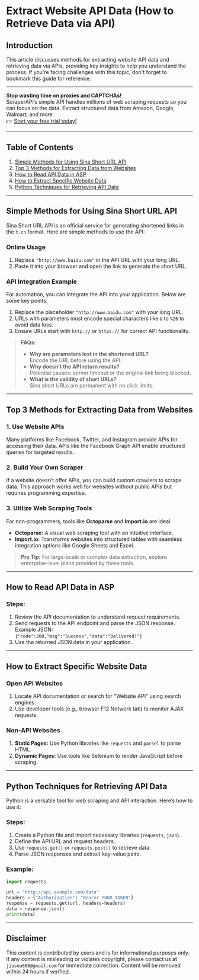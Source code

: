 
# Extract Website API Data (How to Retrieve Data via API)

## Introduction

This article discusses methods for extracting website API data and retrieving data via APIs, providing key insights to help you understand the process. If you're facing challenges with this topic, don't forget to bookmark this guide for reference.

---

**Stop wasting time on proxies and CAPTCHAs!**  
ScraperAPI’s simple API handles millions of web scraping requests so you can focus on the data. Extract structured data from Amazon, Google, Walmart, and more.  
👉 [Start your free trial today!](https://www.scraperapi.com/?fp_ref=coupons)

---

## Table of Contents

1. [Simple Methods for Using Sina Short URL API](#simple-methods-for-using-sina-short-url-api)  
2. [Top 3 Methods for Extracting Data from Websites](#top-3-methods-for-extracting-data-from-websites)  
3. [How to Read API Data in ASP](#how-to-read-api-data-in-asp)  
4. [How to Extract Specific Website Data](#how-to-extract-specific-website-data)  
5. [Python Techniques for Retrieving API Data](#python-techniques-for-retrieving-api-data)

---

## Simple Methods for Using Sina Short URL API

Sina Short URL API is an official service for generating shortened links in the `t.cn` format. Here are simple methods to use the API:

### Online Usage
1. Replace `"http://www.baidu.com"` in the API URL with your long URL.
2. Paste it into your browser and open the link to generate the short URL.

### API Integration Example
For automation, you can integrate the API into your application. Below are some key points:

1. Replace the placeholder `"http://www.baidu.com"` with your long URL.  
2. URLs with parameters must encode special characters like `&` to `%26` to avoid data loss.  
3. Ensure URLs start with `http://` or `https://` for correct API functionality.  

> **FAQs:**  
> - **Why are parameters lost in the shortened URL?**  
> Encode the URL before using the API.  
> - **Why doesn’t the API return results?**  
> Potential causes: server timeout or the original link being blocked.  
> - **What is the validity of short URLs?**  
> Sina short URLs are permanent with no click limits.

---

## Top 3 Methods for Extracting Data from Websites

### 1. Use Website APIs
Many platforms like Facebook, Twitter, and Instagram provide APIs for accessing their data. APIs like the Facebook Graph API enable structured queries for targeted results.

### 2. Build Your Own Scraper
If a website doesn’t offer APIs, you can build custom crawlers to scrape data. This approach works well for websites without public APIs but requires programming expertise.

### 3. Utilize Web Scraping Tools
For non-programmers, tools like **Octoparse** and **Import.io** are ideal:  
- **Octoparse:** A visual web scraping tool with an intuitive interface.  
- **Import.io:** Transforms websites into structured tables with seamless integration options like Google Sheets and Excel.

> **Pro Tip:** For large-scale or complex data extraction, explore enterprise-level plans provided by these tools.

---

## How to Read API Data in ASP

### Steps:
1. Review the API documentation to understand request requirements.  
2. Send requests to the API endpoint and parse the JSON response. Example JSON:  
   `{"code":200,"msg":"Success","data":"Delivered!"}`  
3. Use the returned JSON data in your application.

---

## How to Extract Specific Website Data

### Open API Websites
1. Locate API documentation or search for "Website API" using search engines.  
2. Use developer tools (e.g., browser F12 Network tab) to monitor AJAX requests.

### Non-API Websites
1. **Static Pages:** Use Python libraries like `requests` and `parsel` to parse HTML.  
2. **Dynamic Pages:** Use tools like Selenium to render JavaScript before scraping.

---

## Python Techniques for Retrieving API Data

Python is a versatile tool for web scraping and API interaction. Here’s how to use it:

### Steps:
1. Create a Python file and import necessary libraries (`requests`, `json`).  
2. Define the API URL and request headers.  
3. Use `requests.get()` or `requests.post()` to retrieve data.  
4. Parse JSON responses and extract key-value pairs.

### Example:
```python
import requests

url = "http://api.example.com/data"
headers = {"Authorization": "Bearer YOUR_TOKEN"}
response = requests.get(url, headers=headers)
data = response.json()
print(data)
```

---

## Disclaimer

This content is contributed by users and is for informational purposes only. If any content is misleading or violates copyright, please contact us at `jiasou666@gmail.com` for immediate correction. Content will be removed within 24 hours if verified.
